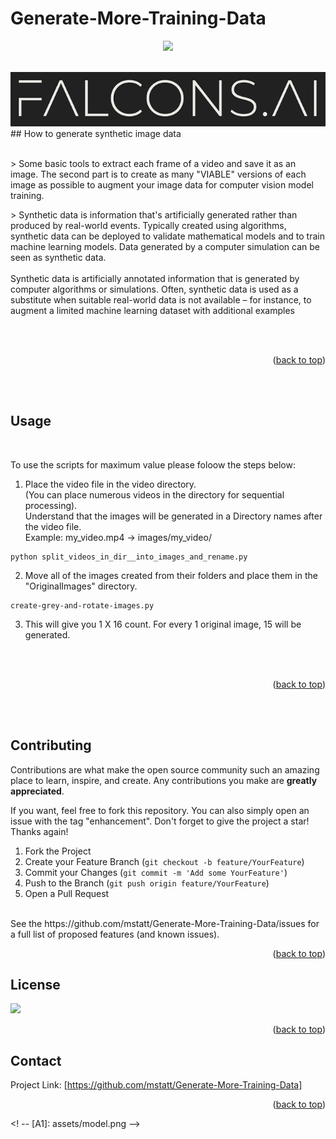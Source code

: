 # Generate-More-Training-Data

<div id="top"></div>
<div align="center">
  
  

![](https://img.shields.io/badge/Language-Python-blue)



  
</div>



<!-- PROJECT LOGO -->
<br />
<div align="center">
  <a href="https://github.com/mstatt/Generate-More-Training-Data">
    <img src="assets/falcons-logo2.png" alt="Logo" >
  </a>
</div>
## How to generate synthetic image data
<br /><br />
  <p>
   > Some basic tools to extract each frame of a video and save it as an image. The second part is to create as many "VIABLE" versions of each image as possible to augment your image data for computer vision model training.
    <br />
</p>
  <p>
> Synthetic data is information that's artificially generated rather than produced by real-world events. Typically created using algorithms, synthetic data can be deployed to validate mathematical models and to train machine learning models. Data generated by a computer simulation can be seen as synthetic data.
<br /><br />
Synthetic data is artificially annotated information that is generated by computer algorithms or simulations. Often, synthetic data is used as a substitute when suitable real-world data is not available – for instance, to augment a limited machine learning dataset with additional examples


  </p>
  <br /><br />
<p align="right">(<a href="#top">back to top</a>)</p>
<br /><br />

<!-- How to use -->
## Usage
<br />
  <p>
   To use the scripts for maximum value please foloow the steps below:
    <br />
</p>

1. Place the video file in the video directory. <br />(You can place numerous videos in the directory for sequential processing).<br />
Understand that the images will be generated in a Directory names after the video file.<br /> Example: my_video.mp4 -> images/my_video/ 
```
python split_videos_in_dir__into_images_and_rename.py
```
2. Move all of the images created from their folders and place them in the "OriginalImages" directory.
```
create-grey-and-rotate-images.py
```
3. This will give you 1 X 16 count. For every 1 original image, 15 will be generated.


<br /><br />
<p align="right">(<a href="#top">back to top</a>)</p>
<br /><br />

<!-- CONTRIBUTING -->
## Contributing

Contributions are what make the open source community such an amazing place to learn, inspire, and create. Any contributions you make are **greatly appreciated**.

If you want, feel free to fork this repository. You can also simply open an issue with the tag "enhancement".
Don't forget to give the project a star! Thanks again!

1. Fork the Project
2. Create your Feature Branch (`git checkout -b feature/YourFeature`)
3. Commit your Changes (`git commit -m 'Add some YourFeature'`)
4. Push to the Branch (`git push origin feature/YourFeature`)
5. Open a Pull Request
<br />
See the https://github.com/mstatt/Generate-More-Training-Data/issues for a full list of proposed features (and known issues).

<p align="right">(<a href="#top">back to top</a>)</p>



<!-- LICENSE -->
## License

![](https://img.shields.io/badge/License-MIT-blue)

<p align="right">(<a href="#top">back to top</a>)</p>



<!-- CONTACT -->
## Contact

Project Link: [https://github.com/mstatt/Generate-More-Training-Data]


<p align="right">(<a href="#top">back to top</a>)</p>



<!-- MARKDOWN LINKS & IMAGES -->
<! -- [A1]: assets/model.png -->
